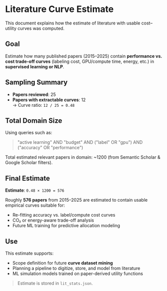 # Literature Curve Estimate

This document explains how the estimate of literature with usable cost–utility curves was computed.

## Goal
Estimate how many published papers (2015–2025) contain **performance vs. cost trade-off curves** (labeling cost, GPU/compute time, energy, etc.) in **supervised learning or NLP**.

## Sampling Summary

- **Papers reviewed**: 25
- **Papers with extractable curves**: 12  
  → Curve ratio: `12 / 25 = 0.48`

## Total Domain Size

Using queries such as:
> "active learning" AND "budget" AND ("label" OR "gpu") AND ("accuracy" OR "performance")

Total estimated relevant papers in domain: ~1200 (from Semantic Scholar & Google Scholar filters).

## Final Estimate

**Estimate**: `0.48 × 1200 = 576`

Roughly **576 papers** from 2015–2025 are estimated to contain usable empirical curves suitable for:
- Re-fitting accuracy vs. label/compute cost curves
- CO₂ or energy-aware trade-off analysis
- Future ML training for predictive allocation modeling

## Use

This estimate supports:
- Scope definition for future **curve dataset mining**
- Planning a pipeline to digitize, store, and model from literature
- ML simulation models trained on paper-derived utility functions

> Estimate is stored in `lit_stats.json`.
